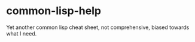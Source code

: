 # common-lisp-help
Yet another common lisp cheat sheet, not comprehensive, biased towards what I need.
